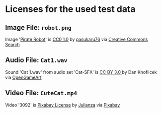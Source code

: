 # Licenses for the used test data


## Image File: `robot.png`

Image '[Pirate Robot](https://www.flickr.com/photos/38451115@N04/3659703769)' is [CC0 1.0](https://creativecommons.org/publicdomain/zero/1.0/?ref=ccsearch&atype=rich) by [pasukaru76](https://www.flickr.com/photos/38451115@N04) via [Creative Commons Search]( https://ccsearch.creativecommons.org/photos/0a8cf381-a90a-4787-92c6-33c91de13b08)

## Audio File: `Cat1.wav`

Sound 'Cat 1.wav' from audio set 'Cat-SFX' is [CC BY 3.0 ](https://creativecommons.org/licenses/by/3.0/) by Dan Knoflicek via [OpenGameArt](https://opengameart.org/content/cat-sfx)

## Video File: `CuteCat.mp4`

Video '3092' is [Pixabay License](https://pixabay.com/service/license/) by [Julianza](https://pixabay.com/users/julianza-51829/) via [Pixabay](https://pixabay.com/videos/cute-cat-funny-cat-kitten-domestic-3092/)
